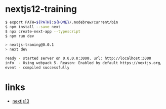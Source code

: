 # nextjs12-training

```sh
$ export PATH=${PATH}:${HOME}/.nodebrew/current/bin
$ npm install --save next
$ npx create-next-app --typescript
$ npm run dev

> nextjs-traning@0.0.1
> next dev

ready - started server on 0.0.0.0:3000, url: http://localhost:3000
info  - Using webpack 5. Reason: Enabled by default https://nextjs.org/docs/messages/webpack5
event - compiled successfully
```

# links

- [nextjs13](https://github.com/itsubaki/nextjs-training/tree/nextjs13)

